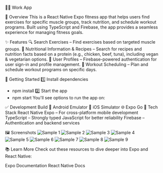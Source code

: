 🏋️‍♂️ Work App

📌 Overview
This is a React Native Expo fitness app that helps users find exercises for specific muscle groups, track nutrition, and schedule workout programs. Built using TypeScript and Firebase, the app provides a seamless experience for managing fitness goals.

✨ Features
🔍 Search Exercises – Find exercises based on targeted muscle groups.
🥗 Nutritional Information & Recipes – Search for recipes and nutrition facts based on a protein (e.g., chicken, beef, tuna), including vegan & vegetarian options.
👤 User Profiles – Firebase-powered authentication for user sign-in and profile management.
📅 Workout Scheduling – Plan and schedule workout programs on specific days.

🚀 Getting Started
1️⃣ Install dependencies
- npm install
2️⃣ Start the app
- npm start
You'll see options to run the app on:

✅ Development Build
📱 Android Emulator
🍏 iOS Simulator
🌐 Expo Go
🔧 Tech Stack
React Native Expo – For cross-platform mobile development
TypeScript – Strongly typed JavaScript for better reliability
Firebase – Authentication and backend services

🖼️ Screenshots
![Sample 1](./assets/images/exersample.PNG)
![Sample 2](./assets/images/exersample2.PNG)
![Sample 3](./assets/images/exersample3.PNG)
![Sample 4](./assets/images/exersample4.PNG)
![Sample 5](./assets/images/exersample5.PNG)
![Sample 6](./assets/images/exersample6.PNG)
![Sample 7](./assets/images/exersample7.PNG)
![Sample 8](./assets/images/exersample8.PNG)
![Sample 9](./assets/images/exersample9.PNG)

📚 Learn More
Check out these resources to dive deeper into Expo and React Native:

Expo Documentation
React Native Docs
